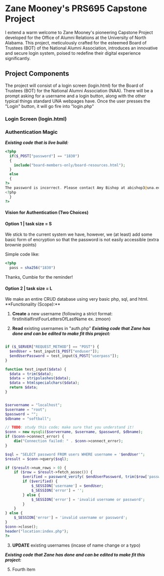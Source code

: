 # Zane Mooney's PRS695 Capstone Project

I extend a warm welcome to Zane Mooney's pioneering Capstone Project developed for the Office of Alumni Relations at the University of North Alabama. This project, meticulously crafted for the esteemed Board of Trustees (BOT) of the National Alumni Association, introduces an innovative and secure login system, poised to redefine their digital experience significantly.

## Project Components

The project will consist of a login screen (login.html) for the Board of Trustees (BOT) for the National Alumni Association (NAA). There will be a prompt asking for a username and a login button, along with the other typical things standard UNA webpages have. Once the user presses the "Login" button, it will go fire into "login.php" 

### Login Screen (login.html)

### Authentication Magic
_**Existing code that is live build:**_
```php
<?php
  if($_POST["password"] == "1830")
  {
    include("board-members-only/board-resources.html");
  }
  else
  {
?>
The password is incorrect. Please contact Amy Bishop at abishop3@una.edu for help.
<?php
  }
?>
```

#### Vision for Authentication (Two Choices)

<h4>Option 1 | task size = S</h4>

<p>We stick to the current system we have, however, we (at least) add some basic form of encryption so that the password is not easily accessible (extra brownie points)</p>

Simple code like:
```php
<?php
  pass = sha256("1830")
```
Thanks, Cumbie for the reminder!

<h4>Option 2 | task size = L</h4>
<p>We make an entire CRUD database using very basic php, sql, and html.
**Functionality (Scope):**
  
1. **Create** a new username (following a strict format: firstInitialfirstFourLettersOfLastName ex. zmoon)
  
2. **Read** existing usernames in "auth.php"
_**Existing code that Zane has done and can be edited to make fit this project:**_
```php

if ($_SERVER["REQUEST_METHOD"] == "POST") {
  $endUser = test_input($_POST["enduser"]);
  $endUserPassword = test_input($_POST["userpass"]);
}

function test_input($data) {
  $data = trim($data);
  $data = stripslashes($data);
  $data = htmlspecialchars($data);
  return $data;
}


$servername = "localhost";
$username = "root";
$password = "";
$dbname = "softball";

// TODO: study this code; make sure that you understand it!
$conn = new mysqli($servername, $username, $password, $dbname);
if ($conn->connect_error) {
    die("Connection failed: " . $conn->connect_error);
}

$sql = "SELECT password FROM users WHERE username = '$endUser'";
$result = $conn->query($sql);

if ($result->num_rows > 0) {
    if ($row = $result->fetch_assoc()) {
        $verified = password_verify( $endUserPassword, trim($row['password']));
        if ($verified) {
            $_SESSION['username'] = $endUser;
            $_SESSION['error'] = '';
        } else {
            $_SESSION['error'] = 'invalid username or password';
        }
    }
} else {
    $_SESSION['error'] = 'invalid username or password';
}
$conn->close();
header("location:index.php");
?>

```
  
3. **UPDATE** existing usernames (incase of name change or a typo)


_**Existing code that Zane has done and can be edited to make fit this project:**_


5. Fourth item
</p>
